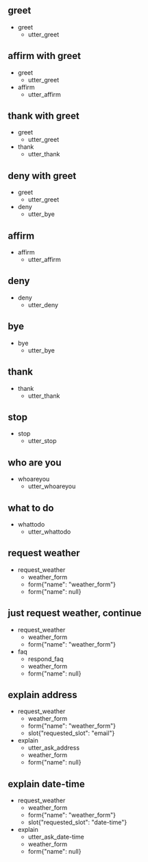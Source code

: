 ## greet
* greet
  - utter_greet

## affirm with greet
* greet
  - utter_greet
* affirm
  - utter_affirm

## thank with greet
* greet
    - utter_greet
* thank
    - utter_thank

## deny with greet
* greet
  - utter_greet
* deny
  - utter_bye

## affirm
* affirm
  - utter_affirm
  
## deny 
* deny
    - utter_deny
    
## bye
* bye
  - utter_bye
    
## thank
* thank
    - utter_thank
    
## stop 
* stop
    - utter_stop
    
## who are you
* whoareyou
    - utter_whoareyou
    
## what to do
* whattodo
    - utter_whattodo
    
## request weather
* request_weather
    - weather_form                  <!--运行sales_form Action-->
    - form{"name": "weather_form"}  <!--激活这个form-->
    - form{"name": null}            <!--停用这个form-->
    
## just request weather, continue
* request_weather
    - weather_form
    - form{"name": "weather_form"}
* faq
    - respond_faq
    - weather_form
    - form{"name": null}
    
## explain address
* request_weather
    - weather_form
    - form{"name": "weather_form"}
    - slot{"requested_slot": "email"}
* explain
    - utter_ask_address
    - weather_form
    - form{"name": null}

## explain date-time
* request_weather
    - weather_form
    - form{"name": "weather_form"}
    - slot{"requested_slot": "date-time"}
* explain
    - utter_ask_date-time
    - weather_form
    - form{"name": null}